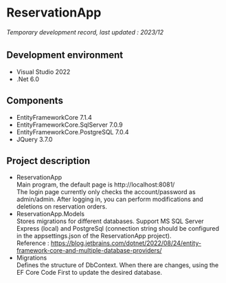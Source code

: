 ReservationApp
===
###### Temporary development record, last updated : 2023/12

## Development environment
- Visual Studio 2022
- .Net 6.0
## Components
- EntityFrameworkCore 7.1.4
- EntityFrameworkCore.SqlServer 7.0.9
- EntityFrameworkCore.PostgreSQL 7.0.4
- JQuery 3.7.0
## Project description
- ReservationApp  
	Main program, the default page is http://localhost:8081/  
	The login page currently only checks the account/password as admin/admin. After logging in, you can perform modifications and deletions on reservation orders.
- ReservationApp.Models  
    Stores migrations for different databases. Support MS SQL Server Express (local) and PostgreSql (connection string should be configured in the appsettings.json of the ReservationApp project).  
	Reference : https://blog.jetbrains.com/dotnet/2022/08/24/entity-framework-core-and-multiple-database-providers/
- Migrations  
    Defines the structure of DbContext. When there are changes, using the EF Core Code First to update the desired database.

